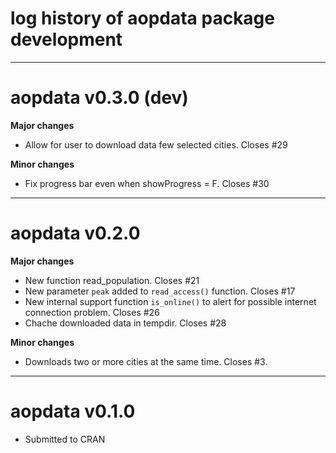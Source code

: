 # log history of aopdata package development

-------------------------------------------------------


# aopdata v0.3.0 (dev)

**Major changes**
* Allow for user to download data few selected cities. Closes #29


**Minor changes**
* Fix  progress bar even when showProgress = F. Closes #30


-------------------------------------------------------

# aopdata v0.2.0

**Major changes**
* New function read_population. Closes #21
* New parameter `peak` added to `read_access()` function. Closes #17
* New internal support function `is_online()` to alert for possible internet connection problem. Closes #26
* Chache downloaded data in tempdir. Closes #28

**Minor changes**
* Downloads two or more cities at the same time. Closes #3.


-------------------------------------------------------

# aopdata v0.1.0

* Submitted to CRAN
